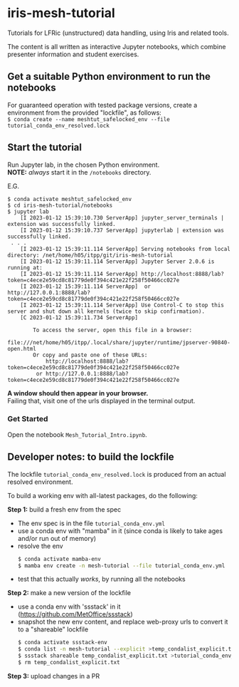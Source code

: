 # iris-mesh-tutorial

Tutorials for LFRic (unstructured) data handling, using Iris and related tools.  

The content is all written as interactive Jupyter notebooks, 
which combine presenter information and student exercises.

## Get a suitable Python environment to run the notebooks

For guaranteed operation with tested package versions, create a environment from the provided "lockfile", as follows:  
`$ conda create --name meshtut_safelocked_env --file tutorial_conda_env_resolved.lock` 


## Start the tutorial
Run Jupyter lab, in the chosen Python environment.  
**NOTE:** _always_ start it in the `/notebooks` directory.

E.G.  
```
$ conda activate meshtut_safelocked_env
$ cd iris-mesh-tutorial/notebooks
$ jupyter lab
    [I 2023-01-12 15:39:10.730 ServerApp] jupyter_server_terminals | extension was successfully linked.
    [I 2023-01-12 15:39:10.737 ServerApp] jupyterlab | extension was successfully linked.
 . . .
    [I 2023-01-12 15:39:11.114 ServerApp] Serving notebooks from local directory: /net/home/h05/itpp/git/iris-mesh-tutorial
    [I 2023-01-12 15:39:11.114 ServerApp] Jupyter Server 2.0.6 is running at:
    [I 2023-01-12 15:39:11.114 ServerApp] http://localhost:8888/lab?token=c4ece2e59cd8c81779de0f394c421e22f258f50466cc027e
    [I 2023-01-12 15:39:11.114 ServerApp]  or http://127.0.0.1:8888/lab?token=c4ece2e59cd8c81779de0f394c421e22f258f50466cc027e
    [I 2023-01-12 15:39:11.114 ServerApp] Use Control-C to stop this server and shut down all kernels (twice to skip confirmation).
    [C 2023-01-12 15:39:11.734 ServerApp] 
        
        To access the server, open this file in a browser:
            file:///net/home/h05/itpp/.local/share/jupyter/runtime/jpserver-90840-open.html
        Or copy and paste one of these URLs:
            http://localhost:8888/lab?token=c4ece2e59cd8c81779de0f394c421e22f258f50466cc027e
         or http://127.0.0.1:8888/lab?token=c4ece2e59cd8c81779de0f394c421e22f258f50466cc027e
```
**A window should then appear in your browser.**  
Failing that, visit one of the urls displayed in the terminal output.

### Get Started
Open the notebook `Mesh_Tutorial_Intro.ipynb`.


## Developer notes: to build the lockfile
The lockfile `tutorial_conda_env_resolved.lock` is produced from an actual resolved environment.

To build a working env with all-latest packages, do the following:

**Step 1:** build a fresh env from the spec

  * The env spec is in the file `tutorial_conda_env.yml`
  * use a conda env with "mamba" in it (since conda is likely to take ages and/or run out of memory)
  * resolve the env
    ```bash
    $ conda activate mamba-env
    $ mamba env create -n mesh-tutorial --file tutorial_conda_env.yml
    ```
  * test that this actually _works_, by running all the notebooks


**Step 2:** make a new version of the lockfile

  * use a conda env with 'ssstack' in it (https://github.com/MetOffice/ssstack)
  * snapshot the new env content, and replace web-proxy urls to convert it to a "shareable" lockfile  
    ```bash
    $ conda activate ssstack-env
    $ conda list -n mesh-tutorial --explicit >temp_condalist_explicit.txt
    $ ssstack shareable temp_condalist_explicit.txt >tutorial_conda_env_resolved.lock
    $ rm temp_condalist_explicit.txt
    ```


**Step 3:** upload changes in a PR
